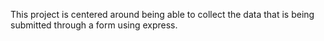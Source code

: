 This project is centered around being able to collect the data that is being submitted through a form using express.
